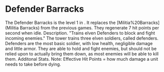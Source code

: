 # Defender Barracks

The Defender Barracks is the level 1 in . It replaces the [Militia%20Barracks](Militia Barracks) from the previous games. They regenerate 7 hit points per second when idle.
Description.
"Trains elven Defenders to block and fight incoming enemies."
The tower trains three elven soldiers, called defenders. Defenders are the most basic soldier, with low health, negligible damage and little armor. They are able to hold and fight enemies, but should not be relied upon to actually bring them down, as most enemies will be able to kill them.
Additonal Stats.
Note: Effective Hit Points = how much damage a unit needs to take before dying.